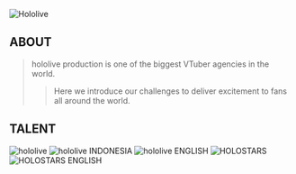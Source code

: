 
![Hololive](https://hololivepro.com/wp-content/uploads/2024/03/0311_topkv_pc.png)

## ABOUT

> hololive production is one of the biggest VTuber agencies in the world.
>> Here we introduce our challenges to deliver excitement to fans all around the world.


## TALENT
![hololive](https://hololivepro.com/wp-content/themes/hololive_production/images/top_logo_hololive.svg)
![hololive INDONESIA](https://hololivepro.com/wp-content/themes/hololive_production/images/top_logo_hololive_id.svg)
![hololive ENGLISH](https://hololivepro.com/wp-content/themes/hololive_production/images/top_logo_hololive_en.svg)
![HOLOSTARS](https://hololivepro.com/wp-content/themes/hololive_production/images/top_logo_holostars.svg)
![HOLOSTARS ENGLISH](https://hololivepro.com/wp-content/themes/hololive_production/images/top_logo_holostars_en.svg)
